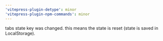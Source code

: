 ```yaml
---
'vitepress-plugin-detype': minor
'vitepress-plugin-npm-commands': minor
---
```


tabs state key was changed. this means the state is reset (state is saved in LocalStorage).
